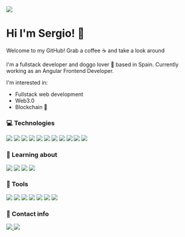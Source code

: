 <!-- img taken by: https://www.instagram.com/tobias.bjorkli/ go visit his instagram-->
<img src="./aurora.jpg"/>

# Hi I'm Sergio! :wave:

Welcome to my GitHub!
Grab a coffee :coffee: and take a look around

I'm a fullstack developer and doggo lover :dog: based in Spain. Currently working as an Angular Frontend Developer.

I'm interested in:

- Fullstack web development
- Web3.0  
- Blockchain :link:

### :computer: Technologies

<div class="shields">
    <img src="https://img.shields.io/badge/Angular-DD0031?style=flat&logo=angular&logoColor=white"/>
    <img src="https://img.shields.io/badge/-HTML5-E34F26?style=flat&logo=HTML5&logoColor=white"/>
    <img src="https://img.shields.io/badge/Sass-CC6699?style=flat&logo=sass&logoColor=white"/>
    <img src="https://img.shields.io/badge/-CSS3-1572B6?style=flat&logo=CSS3&logoColor=white"/>
    <img src="https://img.shields.io/badge/TypeScript-007ACC?style=flat&logo=typescript&logoColor=white"/>
    <img src="https://img.shields.io/badge/JavaScript-323330?style=flat&logo=javascript&logoColor=F7DF1E"/>
    <img src="https://img.shields.io/badge/-ESLint-4B32C3?style=flat&logo=ESLint&logoColor=white">
    <img src="https://img.shields.io/badge/-WebPack-1C78C0?style=flat&logo=WebPack logoColor=white"/>
    <img src="https://img.shields.io/badge/Node.js-43853D?style=flat&logo=node.js&logoColor=white"/>
    <img src="https://img.shields.io/badge/MongoDB-4EA94B?style=flat&logo=mongodb&logoColor=white"/>
    <img src="https://img.shields.io/badge/-MySQL-F29111?style=flat&logo=MySQL&logoColor=white"/>
</div>

### :book: Learning about

<div class="shields">
    <img src="https://img.shields.io/badge/Go-00ADD8?style=flat&logo=go&logoColor=white"/>
    <img src="https://img.shields.io/badge/React-20232A?style=flat&logo=react&logoColor=61DAFB"/>
    <img src="https://img.shields.io/badge/Svelte-4A4A55?style=flat&logo=svelte&logoColor=FF3E00"/>
    <img src="https://img.shields.io/badge/Flutter-02569B?style=flat&logo=flutter&logoColor=white"/>
</div>

### :wrench: Tools

<div class="shields">
    <img src="https://img.shields.io/badge/-Visual%20Studio%20Code-23A9F2?style=flat&logo=Visual%20Studio%20Code&logoColor=white"/>
    <img src="https://img.shields.io/badge/-Github-181717?style=flat&logo=GitHub&logoColor=white"/>
    <img src="https://img.shields.io/badge/-Git-F44D27?style=flat&logo=Git&logoColor=white"/>
    <img src="https://img.shields.io/badge/-NPM-CB3837?style=flat&logo=NPM&logoColor=white"/>
    <img src="https://img.shields.io/badge/-Trello-0079BF?style=flat&logo=Trello&logoColor=white"/>
    <img src="https://img.shields.io/badge/-Slack-E01563?style=flat&logo=Slack&logoColor=white"/>
    <img src="https://img.shields.io/badge/-Notion-000000?style=flat&logo=Notion&logoColor=white"/>
</div>

### :iphone: Contact info

<div class="shields">
    <a href="mailto:oigresanep@gmail.com">
        <img src="https://img.shields.io/badge/Gmail-D14836?style=flat&logo=gmail&logoColor=white"/>
    </a>
    <a href="https://www.linkedin.com/in/sergio-pe%C3%B1a-bayona-297308128/" target="_blank">
        <img src="https://img.shields.io/badge/LinkedIn-0077B5?style=flat&logo=linkedin&logoColor=white"/>
    </a>
</div>
